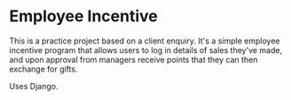 # Employee Incentive

This is a practice project based on a client enquiry. It's a simple employee incentive program that allows users to log in details of sales they've made, and upon approval from managers receive points that they can then exchange for gifts.

Uses Django.